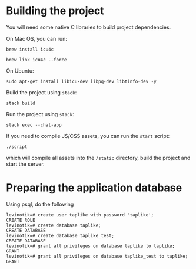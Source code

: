 # Building the project

You will need some native C libraries to build project dependencies.

On Mac OS, you can run:

`brew install icu4c`

`brew link icu4c --force`

On Ubuntu:

`sudo apt-get install libicu-dev libpq-dev libtinfo-dev -y`

Build the project using `stack`:

`stack build`

Run the project using `stack`:

`stack exec --chat-app`

If you need to compile JS/CSS assets, you can run the `start` script:

`./script`

which will compile all assets into the `/static` directory, build the project and start the server.

# Preparing the application database

Using psql, do the following

```
levinotik=# create user taplike with password 'taplike';
CREATE ROLE
levinotik=# create database taplike;
CREATE DATABASE
levinotik=# create database taplike_test;
CREATE DATABASE
levinotik=# grant all privileges on database taplike to taplike;
GRANT
levinotik=# grant all privileges on database taplike_test to taplike;
GRANT
```
